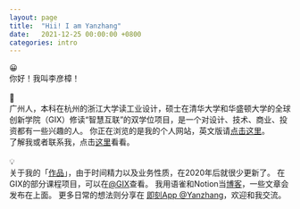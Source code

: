 ```yaml
---
layout: page
title:  "Hii! I am Yanzhang"
date:   2021-12-25 00:00:00 +0800
categories: intro
---
```


😀
<br>
你好！我叫李彦樟！
<br>
<br>
🔦
<br>
广州人，本科在杭州的浙江大学读工业设计，硕士在清华大学和华盛顿大学的全球创新学院（GIX）修读“智慧互联”的双学位项目，是一个对设计、技术、商业、投资都有一些兴趣的人。
你正在浏览的是我的个人网站，英文版请[点击这里](https://liyanzhang.com)。
<br>
了解我或者联系我，点击[这里](/aboutMe)看看。
<br>
<br>
💡
<br>
关于我的「[作品](/works/)」，由于时间精力以及业务性质，在2020年后就很少更新了。
在GIX的部分课程项目，可以在[@GIX](/gix/)查看。
我用语雀和Notion当[博客](https://www.yuque.com/liyanzhang/thinking)，一些文章会发布在上面。
更多日常的想法则分享在 [即刻App @Yanzhang](https://web.okjike.com/u/B8D9E902-BB3C-4AE2-88CC-3830D96271D6)，欢迎和我交流。
